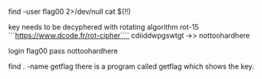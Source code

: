 find -user flag00 2>/dev/null
cat $(!!)

key needs to be decyphered with rotating algorithm rot-15
```https://www.dcode.fr/rot-cipher````
cdiiddwpgswtgt ->> nottoohardhere

login
	flag00
pass
	nottoohardhere

find . -name getflag
	there is a program called getflag which shows the key.
